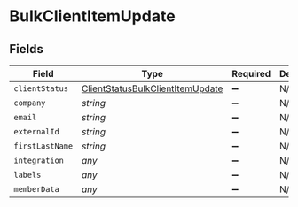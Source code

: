 # BulkClientItemUpdate


## Fields

| Field                                                                                       | Type                                                                                        | Required                                                                                    | Description                                                                                 |
| ------------------------------------------------------------------------------------------- | ------------------------------------------------------------------------------------------- | ------------------------------------------------------------------------------------------- | ------------------------------------------------------------------------------------------- |
| `clientStatus`                                                                              | [ClientStatusBulkClientItemUpdate](../../models/shared/clientstatusbulkclientitemupdate.md) | :heavy_minus_sign:                                                                          | N/A                                                                                         |
| `company`                                                                                   | *string*                                                                                    | :heavy_minus_sign:                                                                          | N/A                                                                                         |
| `email`                                                                                     | *string*                                                                                    | :heavy_minus_sign:                                                                          | N/A                                                                                         |
| `externalId`                                                                                | *string*                                                                                    | :heavy_minus_sign:                                                                          | N/A                                                                                         |
| `firstLastName`                                                                             | *string*                                                                                    | :heavy_minus_sign:                                                                          | N/A                                                                                         |
| `integration`                                                                               | *any*                                                                                       | :heavy_minus_sign:                                                                          | N/A                                                                                         |
| `labels`                                                                                    | *any*                                                                                       | :heavy_minus_sign:                                                                          | N/A                                                                                         |
| `memberData`                                                                                | *any*                                                                                       | :heavy_minus_sign:                                                                          | N/A                                                                                         |
